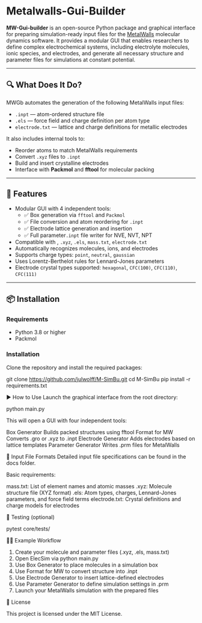 # Metalwalls-Gui-Builder

**MW-Gui-builder** is an open-source Python package and graphical interface for preparing simulation-ready input files for the [MetalWalls](https://gitlab.com/ampere2/metalwalls) molecular dynamics software. It provides a modular GUI that enables researchers to define complex electrochemical systems, including electrolyte molecules, ionic species, and electrodes, and generate all necessary structure and parameter files for simulations at constant potential.

---

## 🔍 What Does It Do?

MWGb automates the generation of the following MetalWalls input files:

- `.inpt` — atom-ordered structure file
- `.els` — force field and charge definition per atom type
- `electrode.txt` — lattice and charge definitions for metallic electrodes

It also includes internal tools to:

- Reorder atoms to match MetalWalls requirements
- Convert `.xyz` files to `.inpt`
- Build and insert crystalline electrodes
- Interface with **Packmol** and **fftool** for molecular packing

---

## 🚀 Features

- Modular GUI with 4 independent tools:
  - ✅ Box generation via `fftool` and `Packmol`
  - ✅ File conversion and atom reordering for `.inpt`
  - ✅ Electrode lattice generation and insertion
  - ✅ Full parameter`.inpt` file writer for NVE, NVT, NPT
- Compatible with , `.xyz`, `.els`, `mass.txt`, `electrode.txt`
- Automatically recognizes molecules, ions, and electrodes
- Supports charge types: `point`, `neutral`, `gaussian`
- Uses Lorentz-Berthelot rules for Lennard-Jones parameters
- Electrode crystal types supported: `hexagonal`, `CFC(100)`, `CFC(110)`, `CFC(111)`

---

## 📦 Installation

### Requirements

- Python 3.8 or higher
- Packmol

### Installation

Clone the repository and install the required packages:

git clone https://github.com/julwolff/M-SimBu.git
cd M-SimBu
pip install -r requirements.txt


▶️ How to Use
Launch the graphical interface from the root directory:


python main.py

This will open a GUI with four independent tools:

Box Generator	Builds packed structures using fftool
Format for MW	Converts .gro or .xyz to .inpt
Electrode Generator	Adds electrodes based on lattice templates
Parameter Generator	Writes .prm files for MetalWalls

📂 Input File Formats
Detailed input file specifications can be found in the docs folder.

Basic requirements:

mass.txt: List of element names and atomic masses
.xyz: Molecule structure file (XYZ format)
.els: Atom types, charges, Lennard-Jones parameters, and force field terms
electrode.txt: Crystal definitions and charge models for electrodes

🧪 Testing (optional)

pytest core/tests/


🧑‍🔬 Example Workflow

1. Create your molecule and parameter files (.xyz, .els, mass.txt)
2. Open ElecSim via python main.py
3. Use Box Generator to place molecules in a simulation box
4. Use Format for MW to convert structure into .inpt
5. Use Electrode Generator to insert lattice-defined electrodes
6. Use Parameter Generator to define simulation settings in .prm
7. Launch your MetalWalls simulation with the prepared files

📄 License

This project is licensed under the MIT License.


